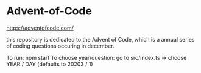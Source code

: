 # Advent-of-Code

https://adventofcode.com/

this repository is dedicated to the Advent of Code, which is a annual series of coding questions occuring in december.

To run:
npm start
To choose year/question:
go to src/index.ts -> choose YEAR / DAY (defaults to 20203 / 1)
